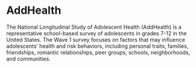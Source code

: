 # AddHealth
The National Longitudinal Study of Adolescent Health (AddHealth) is a representative school-based survey of adolescents in grades 7-12 in the United States. The Wave 1 survey focuses on factors that may influence adolescents’ health and risk behaviors, including personal traits, families, friendships, romantic relationships, peer groups, schools, neighborhoods, and communities. 
